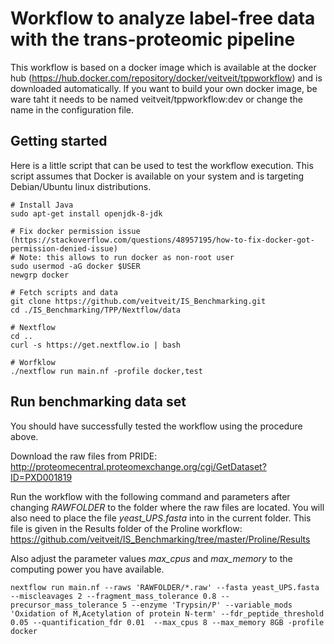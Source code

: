 # Workflow to analyze label-free data with the trans-proteomic pipeline

This workflow is based on a docker image which is available at the docker hub (https://hub.docker.com/repository/docker/veitveit/tppworkflow) and is downloaded automatically.
If you want to build your own docker image, be ware taht it needs to be named veitveit/tppworkflow:dev or change the name in the configuration file. 

## Getting started

Here is a little script that can be used to test the workflow execution.
This script assumes that Docker is available on your system and is targeting Debian/Ubuntu linux distributions.

```
# Install Java
sudo apt-get install openjdk-8-jdk

# Fix docker permission issue (https://stackoverflow.com/questions/48957195/how-to-fix-docker-got-permission-denied-issue)
# Note: this allows to run docker as non-root user
sudo usermod -aG docker $USER
newgrp docker

# Fetch scripts and data
git clone https://github.com/veitveit/IS_Benchmarking.git
cd ./IS_Benchmarking/TPP/Nextflow/data

# Nextflow
cd ..
curl -s https://get.nextflow.io | bash

# Worfklow
./nextflow run main.nf -profile docker,test

```

## Run benchmarking data set

You should have successfully tested the workflow using the procedure above.

Download the raw files from PRIDE: http://proteomecentral.proteomexchange.org/cgi/GetDataset?ID=PXD001819

Run the workflow with the following command and parameters after changing _RAWFOLDER_ to the folder where the raw files are located. You will also need to place the file _yeast_UPS.fasta_ into in the current folder. This file is given in the Results folder of the Proline workflow: https://github.com/veitveit/IS_Benchmarking/tree/master/Proline/Results

Also adjust the parameter values _max_cpus_ and _max_memory_ to the computing power you have available.
```
nextflow run main.nf --raws 'RAWFOLDER/*.raw' --fasta yeast_UPS.fasta --miscleavages 2 --fragment_mass_tolerance 0.8 --precursor_mass_tolerance 5 --enzyme 'Trypsin/P' --variable_mods 'Oxidation of M,Acetylation of protein N-term' --fdr_peptide_threshold 0.05 --quantification_fdr 0.01  --max_cpus 8 --max_memory 8GB -profile docker
```


